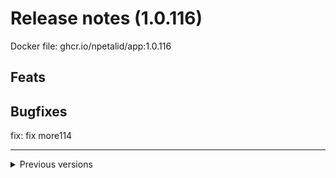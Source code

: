 # Release notes (1.0.116)
Docker file: ghcr.io/npetalid/app:1.0.116
## Feats

## Bugfixes
fix: fix more114


---
<details>
<summary> Previous versions </summary>

# Release notes (1.0.115)
Docker file: ghcr.io/npetalid/app:1.0.115
## Feats

## Bugfixes
fix: fix more114


---
<details>
<summary> Previous versions </summary>

# Release notes (1.0.114)
Docker file: ghcr.io/npetalid/app:1.0.114
## Feats

## Bugfixes
fix: fix more114


---
<details>
<summary> Previous versions </summary>

# Release notes (1.0.113)
Docker file: ghcr.io/npetalid/app:1.0.113
## Feats

## Bugfixes
fix: fix more1225

fix: fix more1225


---
<details>
<summary> Previous versions </summary>

# Release notes (1.0.111)
Docker file: ghcr.io/npetalid/app:1.0.111
## Feats

## Bugfixes
fix: fix more1225


---
<details>
<summary> Previous versions </summary>

# Release notes (1.0.110)
Docker file: ghcr.io/npetalid/app:1.0.110
## Feats

## Bugfixes
fix: fix more1225


---
<details>
<summary> Previous versions </summary>

# Release notes (1.0.109)
Docker file: ghcr.io/npetalid/app:1.0.109
## Feats

## Bugfixes
fix: fix more1225


---
<details>
<summary> Previous versions </summary>

# Release notes (1.0.108)
Docker file: ghcr.io/npetalid/app:1.0.108
## Feats

## Bugfixes
fix: fix more1225


---
<details>
<summary> Previous versions </summary>

# Release notes (1.0.107)
Docker file: ghcr.io/npetalid/app:1.0.107
## Feats

## Bugfixes
fix: fix more1225


---
<details>
<summary> Previous versions </summary>

# Release notes (1.0.106)
Docker file: ghcr.io/npetalid/app:1.0.106
## Feats

## Bugfixes
fix: fix more15


---
<details>
<summary> Previous versions </summary>

# Release notes (1.0.105)
Docker file: ghcr.io/npetalid/app:1.0.105
## Feats

## Bugfixes
fix: Changed scode3


---
<details>
<summary> Previous versions </summary>

# Release notes (1.0.104)
Docker file: ghcr.io/npetalid/app:1.0.104
## Feats

## Bugfixes
fix: Changed scode


---
<details>
<summary> Previous versions </summary>

# Release notes (1.0.103)
Docker file: ghcr.io/npetalid/app:1.0.103
## Feats

## Bugfixes
fix: fix more15


---
<details>
<summary> Previous versions </summary>

# Release notes (1.0.102)
Docker file: ghcr.io/npetalid/app:1.0.102
## Feats

## Bugfixes
fix: fix more15


---
<details>
<summary> Previous versions </summary>

# Release notes (1.0.101)
Docker file: ghcr.io/npetalid/app:1.0.101
## Feats

## Bugfixes
fix: fix more15


---
<details>
<summary> Previous versions </summary>

# Release notes (1.0.100)
Docker file: ghcr.io/npetalid/app:1.0.100
## Feats

## Bugfixes
fix: fix more15


---
<details>
<summary> Previous versions </summary>

# Release notes (1.0.99)
Docker file: ghcr.io/npetalid/app:1.0.99
## Feats

## Bugfixes
fix: fix more15


---
<details>
<summary> Previous versions </summary>

# Release notes (1.0.98)
Docker file: ghcr.io/npetalid/app:1.0.98
## Feats

## Bugfixes
fix: fix more15


---
<details>
<summary> Previous versions </summary>

# Release notes (1.0.97)
Docker file: ghcr.io/npetalid/app:1.0.97
## Feats

## Bugfixes
fix: fix more15


---
<details>
<summary> Previous versions </summary>

# Release notes (1.0.96)
Docker file: ghcr.io/npetalid/app:1.0.96
## Feats

## Bugfixes
fix: fix more15


---
<details>
<summary> Previous versions </summary>
# Release notes (1.0.95)
Docker file: ghcr.io/npetalid/app:1.0.95
## Feats

## Bugfixes
fix: fix more15


---
<details>
<summary> Previous versions </summary>
# Release notes (1.0.94)
Docker file: ghcr.io/npetalid/app:1.0.94
## Feats

## Bugfixes
fix: fix more15


---
<details>
<summary> Previous versions </summary>
# Release notes (1.0.93)
Docker file: ghcr.io/npetalid/app:1.0.93
## Feats

## Bugfixes
fix: fix more15


---
<details>
<summary> Previous versions </summary>
# Release notes (1.0.92)
Docker file: ghcr.io/npetalid/app:1.0.92
## Feats

## Bugfixes
fix: fix more15


---
<details>
<summary> Previous versions </summary>
# Release notes (1.0.91)
Docker file: ghcr.io/npetalid/app:1.0.91
## Feats

## Bugfixes
fix: fix more15


---
<details>
<summary> Previous versions </summary>
# Release notes (1.0.90)
Docker file: ghcr.io/npetalid/app:1.0.90
## Feats

## Bugfixes
fix: fix more13


---
<details>
<summary> Previous versions </summary>
# Release notes (1.0.89)
Docker file: ghcr.io/npetalid/app:1.0.89
## Feats

## Bugfixes
fix: fix more12


---
<details>
<summary> Previous versions </summary>
# Release notes (1.0.88)
Docker file: ghcr.io/npetalid/app:1.0.88
## Feats

## Bugfixes
fix: fix more12

fix: fix more12


---
<details>
<summary> Previous versions </summary>
# Release notes (1.0.87)
Docker file: ghcr.io/npetalid/app:1.0.87
## Feats

## Bugfixes
fix: fix more12


---
<details>
<summary> Previous versions </summary>
# Release notes (1.0.86)
Docker file: ghcr.io/npetalid/app:1.0.86
## Feats

## Bugfixes
fix: fix more12


---
<details>
<summary> Previous versions </summary>
# Release notes (1.0.85)
Docker file: ghcr.io/npetalid/app:1.0.85
## Feats

## Bugfixes
fix: fix more11


---
<details>
<summary> Previous versions </summary>
# Release notes (1.0.84)
Docker file: ghcr.io/npetalid/app:1.0.84
## Feats

## Bugfixes
fix: fix more


---
<details>
<summary> Previous versions </summary>
# Release notes (1.0.83)
Docker file: ghcr.io/npetalid/app:1.0.83
## Feats

## Bugfixes
fix: added info2


---
<details>
<summary> Previous versions </summary>
# Release notes (1.0.82)
Docker file: ghcr.io/npetalid/app:1.0.82
## Feats

## Bugfixes
fix: added info


---
<details>
<summary> Previous versions </summary>
# Release notes (1.0.81)
Docker file: ghcr.io/npetalid/app:1.0.81
## Feats

## Bugfixes
fix: fixed jq


---
<details>
<summary> Previous versions </summary>
# Release notes (1.0.80)
Docker file: ghcr.io/npetalid/app:1.0.80
## Feats

## Bugfixes
fix: added debugging messages


---
<details>
<summary> Previous versions </summary>
# Release notes (1.0.79)
Docker file: ghcr.io/npetalid/app:1.0.79
## Feats
feat: removed get latest action3


## Bugfixes

---
<details>
<summary> Previous versions </summary>
# Release notes (1.0.78)
Docker file: ghcr.io/npetalid/app:1.0.78
## Feats

## Bugfixes

---
<details>
<summary> Previous versions </summary>
# Release notes (1.0.77)
Docker file: ghcr.io/npetalid/app:1.0.77
## Feats
feat: removed get latest action2


## Bugfixes

---
<details>
<summary> Previous versions </summary>
# Release notes (1.0.76)
Docker file: ghcr.io/npetalid/app:1.0.76
## Feats
feat: removed get latest action2


## Bugfixes

---
<details>
<summary> Previous versions </summary>
# Release notes (1.0.75)
Docker file: ghcr.io/npetalid/app:1.0.75
## Feats
feat: removed get latest action


## Bugfixes

---
<details>
<summary> Previous versions </summary>
# Release notes (1.0.74)
Docker file: ghcr.io/npetalid/app:1.0.74
## Feats

## Bugfixes
fix: Fixed input


---
<details>
<summary> Previous versions </summary>
# Release notes (1.0.73)
Docker file: ghcr.io/npetalid/app:1.0.73
## Feats
feat: Added collapsed sections

feat: Added collapsed sections

feat: Added collapsed sections

feat: Added rollback


## Bugfixes
fix: changes latest release action

fix: Added rollback


---
<details>
<summary> Previous versions </summary>
# Release notes (1.0.72)
Docker file: ghcr.io/npetalid/app:1.0.72
## Feats

## Bugfixes

---
<details>
<summary> Previous versions </summary>
# Release notes (1.0.71)
Docker file: ghcr.io/npetalid/app:1.0.71
## Feats

## Bugfixes

---
<details>
<summary> Previous versions </summary>
# Release notes (1.0.70)
Docker file: ghcr.io/npetalid/app:1.0.70
## Feats

## Bugfixes

---
>!
# Release notes (1.0.69)
Docker file: ghcr.io/npetalid/app:1.0.69
## Feats

## Bugfixes
fix: rename docker image1


---
# Release notes (1.0.68)
Docker file: ghcr.io/npetalid/app:1.0.68
## Feats

## Bugfixes
fix: rename docker image1


---
# Release notes (1.0.67)
Docker file: ghcr.io/npetalid/app:1.0.67
## Feats

## Bugfixes
fix: rename docker image1


---
# Release notes (1.0.66)
Docker file: ghcr.io/npetalid/app:1.0.66
## Feats

## Bugfixes
fix: rename docker image


---
# Release notes (1.0.65)
Docker file: ghcr.io/npetalid/app:1.0.65
## Feats

## Bugfixes
fix: make releases draft


---
# Release notes (1.0.64)
Docker file: ghcr.io/npetalid/app:1.0.64
## Feats

## Bugfixes
fix: make releases draft

fix: make releases draft (#69)



---
# Release notes (1.0.62)
Docker file: ghcr.io/npetalid/app:1.0.62
## Feats
feat: Updated changelog


## Bugfixes

---
# Release notes (1.0.61)
Docker file: ghcr.io/npetalid/app:1.0.61
## Feats
feat: What will heppen now (#64)


## Bugfixes
# Release notes (1.0.60)
Docker file: ghcr.io/npetalid/app:1.0.60
## Feats
## Bugfixes
fix: Checked changelog behaviour (#61)


# Release notes (1.0.59)
Docker file: ghcr.io/npetalid/app:1.0.59
## Feats
feat: Made changelog part of the repo (#58)


feat: Made changelog part of the repo (#55)


## Bugfixes
fix: removed unnecessary tgz (#51)

</details>
</details>
</details>
</details>
</details>
</details>
</details>
</details>
</details>
</details>
</details>
</details>
</details>
</details>
</details>
</details>
</details>
</details>
</details>

</details>

</details>

</details>

</details>

</details>

</details>

</details>

</details>

</details>

</details>

</details>

</details>

</details>

</details>

</details>

</details>

</details>

</details>

